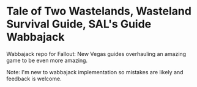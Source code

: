 # Tale of Two Wastelands, Wasteland Survival Guide, SAL's Guide Wabbajack
Wabbajack repo for Fallout: New Vegas guides overhauling an amazing game to be even more amazing.

Note: I'm new to wabbajack implementation so mistakes are likely and feedback is welcome.
